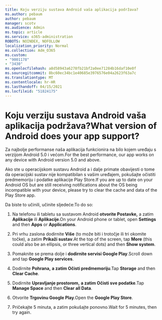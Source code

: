 ```yaml
---
title: Koju verziju sustava Android vaša aplikacija podržava?
ms.author: pebaum
author: pebaum
manager: scotv
ms.audience: Admin
ms.topic: article
ms.service: o365-administration
ROBOTS: NOINDEX, NOFOLLOW
localization_priority: Normal
ms.collection: Adm_O365
ms.custom:
- "9001178"
- "3430"
ms.openlocfilehash: a8d58943a6278fb21bf2a0ee71284b16daf10e0f
ms.sourcegitcommit: 8bc60ec34bc1e40685e3976576e04a2623f63a7c
ms.translationtype: MT
ms.contentlocale: hr-HR
ms.lasthandoff: 04/15/2021
ms.locfileid: "51824175"
---
```

# <a name="what-version-of-android-does-your-app-support"></a><span data-ttu-id="b4b0d-102">Koju verziju sustava Android vaša aplikacija podržava?</span><span class="sxs-lookup"><span data-stu-id="b4b0d-102">What version of Android does your app support?</span></span>

<span data-ttu-id="b4b0d-103">Za najbolje performanse naša aplikacija funkcionira na bilo kojem uređaju s verzijom Android 5.0 i većom.</span><span class="sxs-lookup"><span data-stu-id="b4b0d-103">For the best performance, our app works on any device with Android version 5.0 and above.</span></span>

<span data-ttu-id="b4b0d-104">Ako ste u operacijskom sustavu Android a i dalje primate obavijesti o tome da operacijski sustav nije kompatibilan s vašim uređajem, pokušajte očistiti predmemoriju i podatke aplikacije Play Store.</span><span class="sxs-lookup"><span data-stu-id="b4b0d-104">If you are up to date on your Android OS but are still receiving notifications about the OS being incompatible with your device, please try to clear the cache and data of the Play Store app.</span></span>

<span data-ttu-id="b4b0d-105">Da biste to učinili, učinite sljedeće:</span><span class="sxs-lookup"><span data-stu-id="b4b0d-105">To do so:</span></span> 

1. <span data-ttu-id="b4b0d-106">Na telefonu ili tabletu sa sustavom Android **otvorite Postavke,** a zatim **Aplikacije** ili **Aplikacije**.</span><span class="sxs-lookup"><span data-stu-id="b4b0d-106">On your Android phone or tablet, open **Settings** and then **Apps** or **Applications**.</span></span>

2. <span data-ttu-id="b4b0d-107">Pri vrhu zaslona dodirnite **Više** (to može biti i trotočje ili tri okomite točke), a zatim **Prikaži sustav**.</span><span class="sxs-lookup"><span data-stu-id="b4b0d-107">At the top of the screen, tap **More** (this could also be an ellipsis, or three vertical dots) and then **Show system**.</span></span> 

3. <span data-ttu-id="b4b0d-108">Pomaknite se prema dolje i **dodirnite servisi Google Play**.</span><span class="sxs-lookup"><span data-stu-id="b4b0d-108">Scroll down and tap **Google Play services**.</span></span> 

4. <span data-ttu-id="b4b0d-109">Dodirnite **Pohrana,** **a zatim Očisti predmemoriju**.</span><span class="sxs-lookup"><span data-stu-id="b4b0d-109">Tap **Storage** and then **Clear Cache**.</span></span> 

5. <span data-ttu-id="b4b0d-110">Dodirnite **Upravljanje prostorom,** **a zatim Očisti sve podatke**.</span><span class="sxs-lookup"><span data-stu-id="b4b0d-110">Tap **Manage Space** and then **Clear all Data**.</span></span> 

6. <span data-ttu-id="b4b0d-111">Otvorite **Trgovinu Google Play**.</span><span class="sxs-lookup"><span data-stu-id="b4b0d-111">Open the **Google Play Store**.</span></span> 

7. <span data-ttu-id="b4b0d-112">Pričekajte 5 minuta, a zatim pokušajte ponovno.</span><span class="sxs-lookup"><span data-stu-id="b4b0d-112">Wait for 5 minutes, then try again.</span></span> 